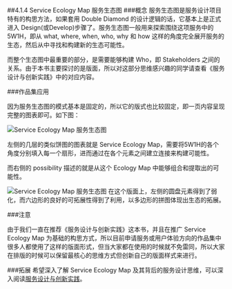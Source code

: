 ##4.1.4 Service Ecology Map 服务生态图
###概念
服务生态图是服务设计项目特有的构思方法，如果套用 Double Diamond 的设计逻辑的话，它基本上是正式进入 Design(或Develop)步骤了。服务生态图一般用来探索围绕这项服务中的5W1H，即从 what, where, when, who, why 和 how 这样的角度完全展开服务的生态，然后从中寻找和构建新的生态可能性。  

而整个生态图中最重要的部分，是需要能够构建 Who，即 Stakeholders 之间的关系。由于本书主要探讨的是版面，所以对这部分思维感兴趣的同学请查看《服务设计与创新实践》中的对应内容。

###作品集应用

因为服务生态图的模式基本是固定的，所以它的版式也比较固定，即一页内容呈现完整的图表即可。如下图：

![Service Ecology Map 服务生态图](http://kitpic.makebi.net/2021/uedsd_08.jpg)

左侧的几层的类似饼图的图表就是 Service Ecology Map，需要将5W1H的各个角度分别填入每一个扇形，进而通过在各个元素之间建立连接来构建可能性。

而右侧的 possibility 描述的就是从这个 Ecology Map 中能够组合和提取出的可能性。

![Service Ecology Map 服务生态图](http://kitpic.makebi.net/2021/uedsd_09.jpg)
在这个版面上，左侧的圆盘元素得到了弱化，而六边形的良好的可拓展性得到了利用，以多边形的拼图体现出生态的拓展。

###注意  

由于我们一直在推荐《服务设计与创新实践》这本书，并且在推广 Service Ecology Map 为基础的构思方式，所以目前申请服务或用户体验方向的作品集中很多人都使用了这样的版面形式，但当大家都在使用的时候就不免雷同，所以大家在排版的时候可以保留最核心的思维方式但创新自己的版面样式来进行。


###拓展
希望深入了解 Service Ecology Map 及其背后的服务设计思维，可以深入阅读[服务设计与创新实践](https://book.douban.com/subject/26464952/)。

